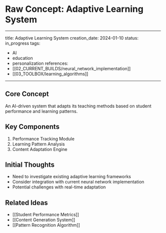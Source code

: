 # Raw Concept: Adaptive Learning System

---
title: Adaptive Learning System
creation_date: 2024-01-10
status: in_progress
tags: 
  - AI
  - education
  - personalization
references:
  - [[02_CURRENT_BUILDS/neural_network_implementation]]
  - [[03_TOOLBOX/learning_algorithms]]
---

## Core Concept
An AI-driven system that adapts its teaching methods based on student performance and learning patterns.

## Key Components
1. Performance Tracking Module
2. Learning Pattern Analysis
3. Content Adaptation Engine

## Initial Thoughts
- Need to investigate existing adaptive learning frameworks
- Consider integration with current neural network implementation
- Potential challenges with real-time adaptation

## Related Ideas
- [[Student Performance Metrics]]
- [[Content Generation System]]
- [[Pattern Recognition Algorithm]]

